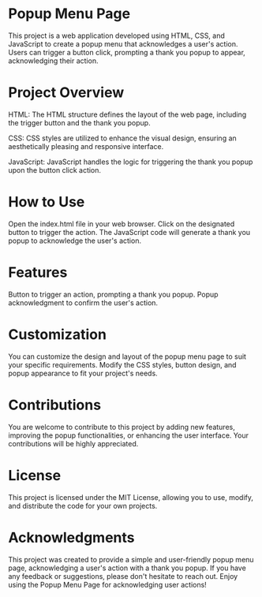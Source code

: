 # Popup Menu Page
This project is a web application developed using HTML, CSS, and JavaScript to create a popup menu that acknowledges a user's action. Users can trigger a button click, prompting a thank you popup to appear, acknowledging their action.

# Project Overview
HTML: The HTML structure defines the layout of the web page, including the trigger button and the thank you popup.

CSS: CSS styles are utilized to enhance the visual design, ensuring an aesthetically pleasing and responsive interface.

JavaScript: JavaScript handles the logic for triggering the thank you popup upon the button click action.

# How to Use
Open the index.html file in your web browser.
Click on the designated button to trigger the action.
The JavaScript code will generate a thank you popup to acknowledge the user's action.
# Features
Button to trigger an action, prompting a thank you popup.
Popup acknowledgment to confirm the user's action.
# Customization
You can customize the design and layout of the popup menu page to suit your specific requirements. Modify the CSS styles, button design, and popup appearance to fit your project's needs.

# Contributions
You are welcome to contribute to this project by adding new features, improving the popup functionalities, or enhancing the user interface. Your contributions will be highly appreciated.

# License
This project is licensed under the MIT License, allowing you to use, modify, and distribute the code for your own projects.

# Acknowledgments
This project was created to provide a simple and user-friendly popup menu page, acknowledging a user's action with a thank you popup. If you have any feedback or suggestions, please don't hesitate to reach out. Enjoy using the Popup Menu Page for acknowledging user actions!




